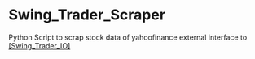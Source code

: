 # Swing_Trader_Scraper
Python Script to scrap stock data of yahoofinance external interface to [ [Swing_Trader_IO] ](https://github.com/alpha-cs/SwingTrader_AIO)
